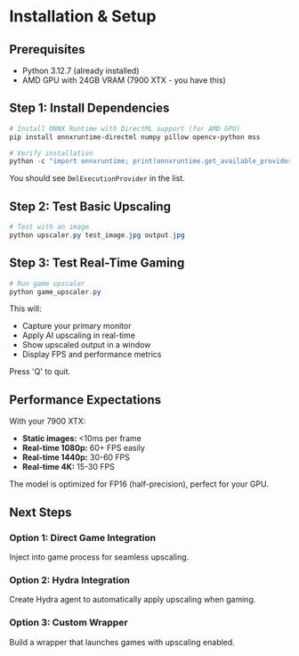 # Installation & Setup

## Prerequisites
- Python 3.12.7 (already installed)
- AMD GPU with 24GB VRAM (7900 XTX - you have this)

## Step 1: Install Dependencies

```powershell
# Install ONNX Runtime with DirectML support (for AMD GPU)
pip install onnxruntime-directml numpy pillow opencv-python mss

# Verify installation
python -c "import onnxruntime; print(onnxruntime.get_available_providers())"
```

You should see `DmlExecutionProvider` in the list.

## Step 2: Test Basic Upscaling

```powershell
# Test with an image
python upscaler.py test_image.jpg output.jpg
```

## Step 3: Test Real-Time Gaming

```powershell
# Run game upscaler
python game_upscaler.py
```

This will:
- Capture your primary monitor
- Apply AI upscaling in real-time
- Show upscaled output in a window
- Display FPS and performance metrics

Press 'Q' to quit.

## Performance Expectations

With your 7900 XTX:
- **Static images:** <10ms per frame
- **Real-time 1080p:** 60+ FPS easily
- **Real-time 1440p:** 30-60 FPS
- **Real-time 4K:** 15-30 FPS

The model is optimized for FP16 (half-precision), perfect for your GPU.

## Next Steps

### Option 1: Direct Game Integration
Inject into game process for seamless upscaling.

### Option 2: Hydra Integration
Create Hydra agent to automatically apply upscaling when gaming.

### Option 3: Custom Wrapper
Build a wrapper that launches games with upscaling enabled.
